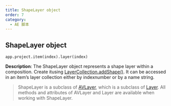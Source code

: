 ```yaml
---
title: ShapeLayer object
order: 7
category:
  - AE 脚本
---
```


## ShapeLayer object

`app.project.item(index).layer(index)`

**Description**: The ShapeLayer object represents a shape layer within a composition. Create itusing [LayerCollection.addShape()](layercollection.html#layercollection-addshape). It can be accessed in an item’s layer collection either by indexnumber or by a name string.

> ShapeLayer is a subclass of [AVLayer](avlayer.html#avlayer), which is a
> subclass of [Layer](layer.html#layer). All methods and attributes of AVLayer
> and Layer are available when working with ShapeLayer.

